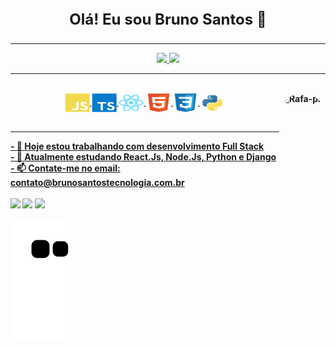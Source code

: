 <div align="center" >
  <p style="font-size: x-large"><b>Olá! Eu sou Bruno Santos 👋<b></p>
</div>
<hr>
<div align="center">
  <a href="https://github.com/brunosanntos">
  <img height="180em" src="https://github-readme-stats.vercel.app/api?username=brunosantoos&show_icons=true&theme=dracula&include_all_commits=true&count_private=true"/>
  <img height="180em" src="https://github-readme-stats.vercel.app/api/top-langs/?username=brunosantoos&layout=compact&langs_count=7&theme=dracula"/>
</div>
  <hr>
<div style="display: inline_block" align="center"><br>
  <img align="center" alt="Bruno-Js" height="30" width="40" src="https://raw.githubusercontent.com/devicons/devicon/master/icons/javascript/javascript-plain.svg">
  <img align="center" alt="Bruno-Ts" height="30" width="40" src="https://raw.githubusercontent.com/devicons/devicon/master/icons/typescript/typescript-plain.svg">
  <img align="center" alt="Bruno-React" height="30" width="40" src="https://raw.githubusercontent.com/devicons/devicon/master/icons/react/react-original.svg">
  <img align="center" alt="Bruno-HTML" height="30" width="40" src="https://raw.githubusercontent.com/devicons/devicon/master/icons/html5/html5-original.svg">
  <img align="center" alt="Bruno-CSS" height="30" width="40" src="https://raw.githubusercontent.com/devicons/devicon/master/icons/css3/css3-original.svg">
  <img align="center" alt="Bruno-Python" height="30" width="40" src="https://raw.githubusercontent.com/devicons/devicon/master/icons/python/python-original.svg">
 <img align="right" alt="Rafa-pic" height="150" style="border-radius:100px;" src="https://c.tenor.com/8az9M32_Vf4AAAAC/gumball-flossing.gif">
</div>
  <br>
  <hr>
  <div >
  - 🔭 Hoje estou trabalhando com desenvolvimento Full Stack<br>
  - 🌱 Atualmente estudando React.Js, Node.Js, Python e Django<br>
  - 📫 Contate-me no email: contato@brunosantostecnologia.com.br<br>
  </div>
  <br>
  <div> 
  <a href="https://instagram.com/brunno_cristiano" target="_blank"><img src="https://img.shields.io/badge/-Instagram-%23E4405F?style=for-the-badge&logo=instagram&logoColor=white" target="_blank"></a>
  <a href = "mailto:contato@brunosantostecnologi.com.br"><img src="https://img.shields.io/badge/-Gmail-%23333?style=for-the-badge&logo=gmail&logoColor=white" target="_blank"></a>
  <a href="https://www.linkedin.com/in/bruno-c-ba2302135/" target="_blank"><img src="https://img.shields.io/badge/-LinkedIn-%230077B5?style=for-the-badge&logo=linkedin&logoColor=white" target="_blank"></a> 
 
  ![Snake animation](https://github.com/brunosantoos/brunosantoos/blob/output/github-contribution-grid-snake.svg)
 
</div>
